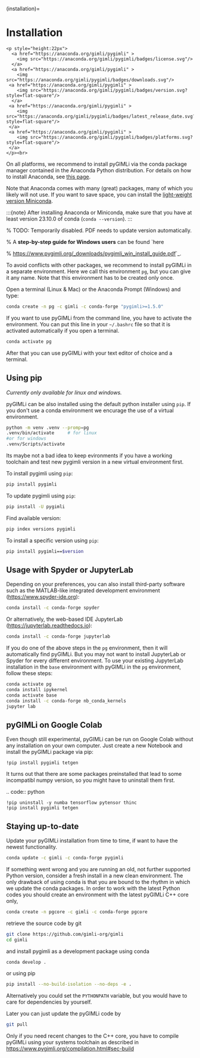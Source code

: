 (installation)=
# Installation

```{raw} html
<p style="height:22px">
  <a href="https://anaconda.org/gimli/pygimli" >
    <img src="https://anaconda.org/gimli/pygimli/badges/license.svg"/>
  </a>
  <a href="https://anaconda.org/gimli/pygimli" >
    <img src="https://anaconda.org/gimli/pygimli/badges/downloads.svg"/>
 <a href="https://anaconda.org/gimli/pygimli" >
    <img src="https://anaconda.org/gimli/pygimli/badges/version.svg?style=flat-square"/>
  </a>
 <a href="https://anaconda.org/gimli/pygimli" >
    <img src="https://anaconda.org/gimli/pygimli/badges/latest_release_date.svg?style=flat-square"/>
 </a>
 <a href="https://anaconda.org/gimli/pygimli" >
    <img src="https://anaconda.org/gimli/pygimli/badges/platforms.svg?style=flat-square"/>
 </a>
</p><br>
```

On all platforms, we recommend to install pyGIMLi via the conda package manager
contained in the Anaconda Python distribution. For details on how to install
Anaconda, see [this page](https://docs.anaconda.com/anaconda/install/).

Note that Anaconda comes with many (great) packages, many of which you likely
will not use. If you want to save space, you can install the [light-weight
version Miniconda](https://docs.anaconda.com/free/miniconda/miniconda-install/).

:::{note}
After installing Anaconda or Miniconda, make sure that you have at least
version 23.10.0 of conda (`conda --version`).
:::

% TODO: Temporarily disabled. PDF needs to update version automatically.

% A **step-by-step guide for Windows users** can be found `here

% <https://www.pygimli.org/_downloads/pygimli_win_install_guide.pdf>`_.

To avoid conflicts with other packages, we recommend to install pyGIMLi in a
separate environment. Here we call this environment `pg`, but you can give
it any name. Note that this environment has to be created only once.

Open a terminal (Linux & Mac) or the Anaconda Prompt (Windows) and type:

```bash
conda create -n pg -c gimli -c conda-forge "pygimli>=1.5.0"
```

If you want to use pyGIMLi from the command line, you have to activate the
environment. You can put this line in your `~/.bashrc` file so that it is
activated automatically if you open a terminal.

```bash
conda activate pg
```

After that you can use pyGIMLi with your text editor of choice and a terminal.


## Using pip

*Currently only available for linux and windows.*

pyGIMLi can be also installed using the default python installer using `pip`. If you don't use a conda environment we encurage the use of a virtual environment.

```bash
python -m venv .venv --promp=pg
.venv/bin/activate     # for linux
#or for windows
.venv/Scripts/activate
```
Its maybe not a bad idea to keep evironments if you have a working toolchain and test new pygimli version in a new virtual environment first.


To install pygimli using `pip`:

```bash
pip install pygimli
```

To update pygimli using `pip`:

```bash
pip install -U pygimli
```

Find available version:

```bash
pip index versions pygimli
```

To install a specific version using `pip`:

```bash
pip install pygimli==$version
```


## Usage with Spyder or JupyterLab

Depending on your preferences, you can also install third-party software such as
the MATLAB-like integrated development environment (<https://www.spyder-ide.org>):

```bash
conda install -c conda-forge spyder
```

Or alternatively, the web-based IDE JupyterLab (<https://jupyterlab.readthedocs.io>):

```bash
conda install -c conda-forge jupyterlab
```

If you do one of the above steps in the `pg` environment, then it will
automatically find pyGIMLi. But you may not want to install JupyterLab or
Spyder for every different environment. To use your existing JupyterLab
installation in the `base` environment with pyGIMLi in the `pg` environment,
follow these steps:

```bash
conda activate pg
conda install ipykernel
conda activate base
conda install -c conda-forge nb_conda_kernels
jupyter lab
```

## pyGIMLi on Google Colab

Even though still experimental, pyGIMLi can be run on Google Colab without any
installation on your own computer. Just create a new Notebook and install the
pyGIMLi package via pip:

    !pip install pygimli tetgen

It turns out that there are some packages preinstalled that lead to some
incompatibl numpy version, so you might have to uninstall them first.

.. code:: python

    !pip uninstall -y numba tensorflow pytensor thinc
    !pip install pygimli tetgen

## Staying up-to-date

Update your pyGIMLi installation from time to time, if want to have the newest
functionality.

```bash
conda update -c gimli -c conda-forge pygimli
```

If something went wrong and you are running an old, not further
supported Python version, consider a fresh install in a new clean environment.
The only drawback of using conda is that you are bound to the rhythm in which we
update the conda packages. In order to work with the latest Python codes you
should create an environment with the latest pyGIMLi C++ core only,

```bash
conda create -n pgcore -c gimli -c conda-forge pgcore
```

retrieve the source code by git

```bash
git clone https://github.com/gimli-org/gimli
cd gimli
```

and install pygimli as a development package using conda

```bash
conda develop .
```

or using pip

```bash
pip install --no-build-isolation --no-deps -e .
```

Alternatively you could set the `PYTHONPATH` variable, but you would have to care
for dependencies by yourself.

Later you can just update the pyGIMLi code by

```bash
git pull
```

Only if you need recent changes to the C++ core, you have to compile
pyGIMLi using your systems toolchain as described in
<https://www.pygimli.org/compilation.html#sec-build>
